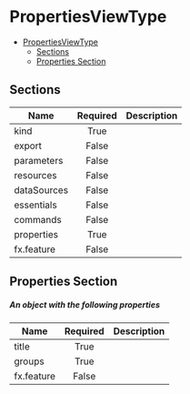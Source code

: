 <a name="propertiesviewtype"></a>
# PropertiesViewType
* [PropertiesViewType](#propertiesviewtype)
    * [Sections](#propertiesviewtype-sections)
    * [Properties Section](#propertiesviewtype-properties-section)

<a name="propertiesviewtype-sections"></a>
## Sections
| Name | Required | Description
| ---|:--:|:--:|
|kind|True|
|export|False|
|parameters|False|
|resources|False|
|dataSources|False|
|essentials|False|
|commands|False|
|properties|True|
|fx.feature|False|
<a name="propertiesviewtype-properties-section"></a>
## Properties Section
<a name="propertiesviewtype-properties-section-an-object-with-the-following-properties"></a>
##### An object with the following properties
| Name | Required | Description
| ---|:--:|:--:|
|title|True|
|groups|True|
|fx.feature|False|
